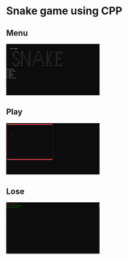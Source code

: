 # Snake game using CPP

## Menu

<img src='images/menu.png' style='width:50%'>

## Play

<img src='images/in_game.png' style='width:50%'>

## Lose

<img src='images/lose.png' style='width:50%'>
